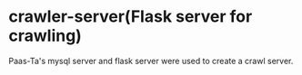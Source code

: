 # crawler-server(Flask server for crawling)

Paas-Ta's mysql server and flask server were used to create a crawl server.

